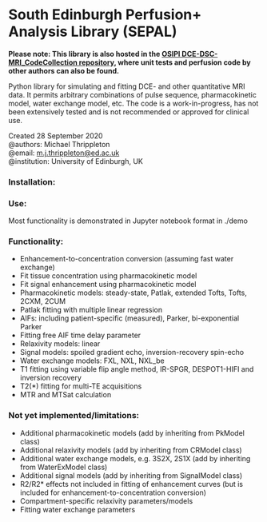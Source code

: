 # South Edinburgh Perfusion+ Analysis Library (SEPAL)

**Please note: This library is also hosted in the [OSIPI DCE-DSC-MRI_CodeCollection repository](https://github.com/OSIPI/DCE-DSC-MRI_CodeCollection), where unit tests and perfusion code by other authors can also be found.**

Python library for simulating and fitting DCE- and other quantitative MRI data. It permits arbitrary combinations of pulse sequence, pharmacokinetic model, water exchange model, etc. The code is a work-in-progress, has not been extensively tested and is not recommended or approved for clinical use.

Created 28 September 2020  
@authors: Michael Thrippleton  
@email: m.j.thrippleton@ed.ac.uk  
@institution: University of Edinburgh, UK

### Installation:

### Use:
Most functionality is demonstrated in Jupyter notebook format in ./demo 

### Functionality:
- Enhancement-to-concentration conversion (assuming fast water exchange)
- Fit tissue concentration using pharmacokinetic model
- Fit signal enhancement using pharmacokinetic model
- Pharmacokinetic models: steady-state, Patlak, extended Tofts, Tofts, 2CXM, 2CUM
- Patlak fitting with multiple linear regression
- AIFs: including patient-specific (measured), Parker, bi-exponential Parker
- Fitting free AIF time delay parameter
- Relaxivity models: linear
- Signal models: spoiled gradient echo, inversion-recovery spin-echo
- Water exchange models: FXL, NXL, NXL_be
- T1 fitting using variable flip angle method, IR-SPGR, DESPOT1-HIFI and inversion recovery 
- T2(*) fitting for multi-TE acquisitions
- MTR and MTSat calculation

### Not yet implemented/limitations:
- Additional pharmacokinetic models (add by inheriting from PkModel class)
- Additional relaxivity models (add by inheriting from CRModel class)
- Additional water exchange models, e.g. 3S2X, 2S1X (add by inheriting from WaterExModel class)
- Additional signal models (add by inheriting from SignalModel class)
- R2/R2* effects not included in fitting of enhancement curves (but is included for enhancement-to-concentration conversion)
- Compartment-specific relaxivity parameters/models
- Fitting water exchange parameters
